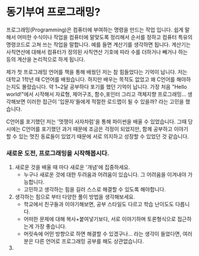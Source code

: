 # 동기부여 프로그래밍?

프로그래밍\(Programming\)은 컴퓨터에 부여하는 명령을 만드는 작업 입니다. 쉽게 말해서 어떠한 수식이나 작업을 컴퓨터에 말맞도록 정리해서 순서를 정하고 컴퓨터 특유의 명령코드로 고쳐 쓰는 작업을 말합니다. 예를 들면 계산기를 생각하면 됩니다. 계산기는 사칙연산에 대해서 컴퓨터가 정의된 사칙연산 기호에 따라 수를 더하거나 빼거나 하는 등의 계산을 논리적으로 하게 됩니다. 

제가 첫 프로그래밍 언어를 책을 통해 배웠던 저는 참 힘들었다는 기억이 납니다. 저는 대학교 1학년 때 C언어를 배웠습니다. 하지만 배우는 목적도 없었고 왜 C언어를 해야하는지도 몰랐습니다. 약 1~2달 공부하다 포기를 했던 기억이 납니다. 가장 처음 "Hello world!"에서 시작해서 자료형, 제어구조, 함수,포인터 그리고 객체지향 프로그래밍... 생각해보면 이러한 접근이 '입문자'들에게 적절한 로드맵이 될 수 있을까? 라는 고민을 했습니다.

C언어를 포기했던 저는 '멋쟁이 사자차럼'을 통해 파이썬을 배울 수 있었습니다. 그때 당시에는 C언어를 포기했던 과거 때문에 조금은 걱정이 되었지만, 함께 공부하고 이야기할 수 있는 멋진 동료들이 있었기 때문에 서로 의지하고 성장할 수 있었던 것 같습니다. 



### 새로운 도전, 프로그래밍을 시작해봅시다.

1. 새로운 것을 배울 때 마다 새로운 '개념'에 집중하세요.
   * 누구나 새로운 것에 대한 두려움과 어려움이 있습니다. 그 어려움을 이겨내야 가능합니다. 
   * 고민하고 생각하는 힘을 길러 스스로 해결할 수 있도록 해야합니다.
2. 생각하는 힘으로 부터 다양한 풀이 방법을 생각해보세요.
   * 학교에서 친구들과 이야기해보면, 공부 스타일도 다르고 학습 난이도도 다릅니다.
   * 어떠한 문제에 대해 복사+붙여넣기보다, 서로 이야기하며 토론형식으로 접근하는게 가장 좋습니다.
   * 머릿속에 어떤 방향으로 하면 해결할 수 있겠구나... 라는 생각이 들었다면, 여러분은 다른 언어로 프로그래밍 공부를 해도 상관없습니다.
3. 


